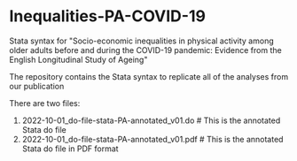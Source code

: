 # Inequalities-PA-COVID-19
Stata syntax for "Socio-economic inequalities in physical activity among older adults before and during the COVID-19 pandemic: Evidence from the English Longitudinal Study of Ageing"

The repository contains the Stata syntax to replicate all of the analyses from our publication

There are two files:

1. 2022-10-01_do-file-stata-PA-annotated_v01.do # This is the annotated Stata do file
2. 2022-10-01_do-file-stata-PA-annotated_v01.pdf # This is the annotated Stata do file in PDF format
